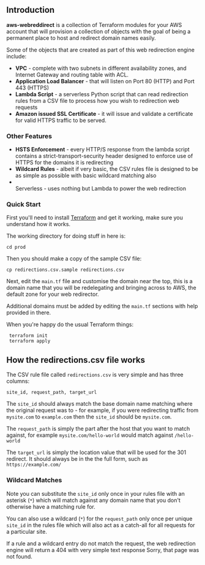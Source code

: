## Introduction

<b>aws-webreddirect</b> is a collection of Terraform modules for your AWS account that will provision a collection of objects with the goal of being a permanent place to host and redirect domain names easily.

Some of the objects that are created as part of this web redirection engine include:

* <b>VPC</b> - complete with two subnets in different availability zones, and Internet Gateway and routing table with ACL.
* <b>Application Load Balancer</b> - that will listen on Port 80 (HTTP) and Port 443 (HTTPS)
* <b>Lambda Script</b> - a serverless Python script that can read redirection rules from a CSV file to process how you wish to redirection web requests
* <b>Amazon issued SSL Certificate</b> - it will issue and validate a certificate for valid HTTPS traffic to be served.

### Other Features

* <b>HSTS Enforcement</b> - every HTTP/S response from the lambda script contains a strict-transport-security header designed to enforce use of HTTPS for the domains it is redirecting
* <b>Wildcard Rules</b> - albeit if very basic, the CSV rules file is designed to be as simple as possible with basic wildcard matching also
* <br>Serverless</b> - uses nothing but Lambda to power the web redirection

### Quick Start

First you'll need to install [Terraform](https://terraform.io) and get it working, make sure you understand how it works.

The working directory for doing stuff in here is:

    cd prod

Then you should make a copy of the sample CSV file:

    cp redirections.csv.sample redirections.csv

Next, edit the `main.tf` file and customise the domain near the top, this is a domain name that you will be redelegating and bringing across to AWS, the default zone for your web redirector.

Additional domains must be added by editing the `main.tf` sections with help provided in there.

When you're happy do the usual Terraform things:

     terraform init
     terraform apply

## How the redirections.csv file works

The CSV rule file called `redirections.csv` is very simple and has three columns:

    site_id, request_path, target_url

The `site_id` should always match the base domain name matching where the original request was to - for example, if you were redirecting traffic from `mysite.com` to `example.com` then the `site_id` should be `mysite.com`.

The `request_path` is simply the part after the host that you want to match against, for example `mysite.com/hello-world` would match against `/hello-world`

The `target_url` is simply the location value that will be used for the 301 redirect. It should always be in the the full form, such as `https://example.com/`

### Wildcard Matches

Note you can substitute the `site_id` only once in your rules file with an asterisk (`*`) which will match against any domain name that you don't otherwise have a matching rule for.

You can also use a wildcard (`*`) for the `request_path` only once per unique `site_id` in the rules file which will also act as a catch-all for all requests for a particular site.

If a rule and a wildcard entry do not match the request, the web redirection engine will return a 404 with very simple text response Sorry, that page was not found.

